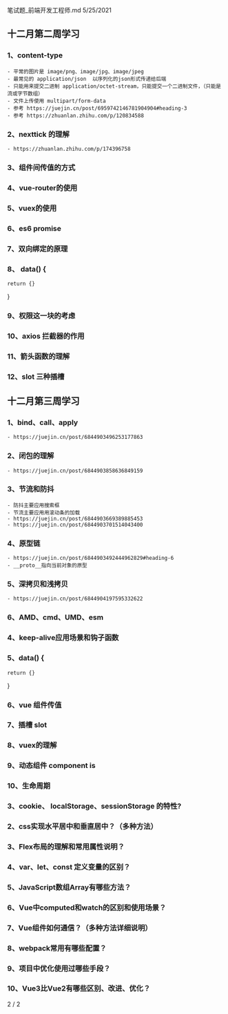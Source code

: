 笔试题_前端开发⼯程师.md	5/25/2021 

## 十二月第二周学习
### 1、content-type
    - 平常的图片是 image/png、image/jpg、image/jpeg
    - 最常见的 application/json  以序列化的json形式传递给后端
    - 只能用来提交二进制 application/octet-stream，只能提交一个二进制文件，（只能是流或字节数组）
    - 文件上传使用 multipart/form-data
    - 参考 https://juejin.cn/post/6959742146781904904#heading-3
    - 参考 https://zhuanlan.zhihu.com/p/120834588
### 2、nexttick 的理解
    - https://zhuanlan.zhihu.com/p/174396758
### 3、组件间传值的方式

### 4、vue-router的使用

### 5、vuex的使用

### 6、es6 promise 

### 7、双向绑定的原理

### 8、 data() {
    return {}
} 

### 9、权限这一块的考虑

### 10、axios 拦截器的作用

### 11、箭头函数的理解

### 12、slot 三种插槽


## 十二月第三周学习
### 1、bind、call、apply
    - https://juejin.cn/post/6844903496253177863
### 2、闭包的理解
    - https://juejin.cn/post/6844903858636849159
### 3、节流和防抖
    - 防抖主要应用搜索框
    - 节流主要应用用滚动条的加载
    - https://juejin.cn/post/6844903669389885453
    - https://juejin.cn/post/6844903701514043400
### 4、原型链
    - https://juejin.cn/post/6844903492444962829#heading-6
    - __proto__指向当前对象的原型
### 5、深拷贝和浅拷贝
    - https://juejin.cn/post/6844904197595332622
### 6、AMD、cmd、UMD、esm
    
### 4、keep-alive应用场景和钩子函数

### 5、data() {
    return {}
}

### 6、vue 组件传值

### 7、插槽 slot

### 8、vuex的理解

### 9、动态组件 component is

### 10、生命周期


### 3、cookie、 localStorage、sessionStorage 的特性? 





### 2、css实现水平居中和垂直居中？（多种方法）






### 3、Flex布局的理解和常用属性说明？






### 4、var、let、const 定义变量的区别？








### 5、JavaScript数组Array有哪些方法？








### 6、Vue中computed和watch的区别和使用场景？ 










### 7、Vue组件如何通信？（多种方法详细说明） 








### 8、webpack常用有哪些配置？









### 9、项目中优化使用过哪些手段？










### 10、Vue3比Vue2有哪些区别、改进、优化？ 

















2 / 2 
